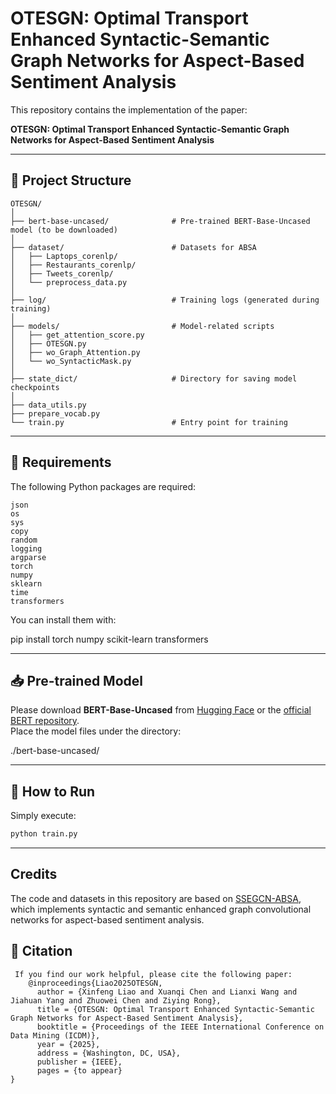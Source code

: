 # OTESGN: Optimal Transport Enhanced Syntactic-Semantic Graph Networks for Aspect-Based Sentiment Analysis

This repository contains the implementation of the paper:

**OTESGN: Optimal Transport Enhanced Syntactic-Semantic Graph Networks for Aspect-Based Sentiment Analysis**

---

## 📂 Project Structure

```text
OTESGN/
│
├── bert-base-uncased/              # Pre-trained BERT-Base-Uncased model (to be downloaded)
│
├── dataset/                        # Datasets for ABSA
│   ├── Laptops_corenlp/
│   ├── Restaurants_corenlp/
│   ├── Tweets_corenlp/
│   └── preprocess_data.py
│
├── log/                            # Training logs (generated during training)
│
├── models/                         # Model-related scripts
│   ├── get_attention_score.py
│   ├── OTESGN.py
│   ├── wo_Graph_Attention.py
│   └── wo_SyntacticMask.py
│
├── state_dict/                     # Directory for saving model checkpoints
│
├── data_utils.py
├── prepare_vocab.py
└── train.py                        # Entry point for training
```


---

## 🔧 Requirements

The following Python packages are required:
```text
json
os
sys
copy
random
logging
argparse
torch
numpy
sklearn
time
transformers
```

You can install them with:

pip install torch numpy scikit-learn transformers

---

## 📥 Pre-trained Model

Please download **BERT-Base-Uncased** from [Hugging Face](https://huggingface.co/bert-base-uncased) or the [official BERT repository](https://github.com/google-research/bert).  
Place the model files under the directory:

./bert-base-uncased/


---

## 🚀 How to Run

Simply execute:

```bash
python train.py
```
---

## Credits
The code and datasets in this repository are based on [SSEGCN-ABSA](https://github.com/zhangzheng1997/SSEGCN-ABSA), which implements syntactic and semantic enhanced graph convolutional networks for aspect-based sentiment analysis.

## 📖 Citation
```text
 If you find our work helpful, please cite the following paper:
    @inproceedings{Liao2025OTESGN,
      author = {Xinfeng Liao and Xuanqi Chen and Lianxi Wang and Jiahuan Yang and Zhuowei Chen and Ziying Rong},
      title = {OTESGN: Optimal Transport Enhanced Syntactic-Semantic Graph Networks for Aspect-Based Sentiment Analysis},
      booktitle = {Proceedings of the IEEE International Conference on Data Mining (ICDM)},
      year = {2025},
      address = {Washington, DC, USA},
      publisher = {IEEE},
      pages = {to appear}
}
```
